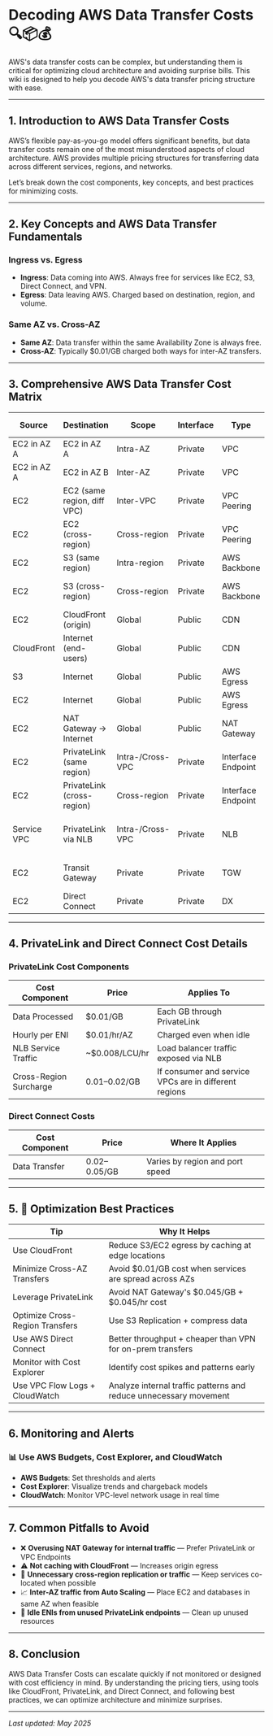 # Decoding AWS Data Transfer Costs 🔍📦💰

AWS's data transfer costs can be complex, but understanding them is critical for optimizing cloud architecture and avoiding surprise bills. This wiki is designed to help you decode AWS's data transfer pricing structure with ease.

---

## 1. Introduction to AWS Data Transfer Costs

AWS’s flexible pay-as-you-go model offers significant benefits, but data transfer costs remain one of the most misunderstood aspects of cloud architecture. AWS provides multiple pricing structures for transferring data across different services, regions, and networks.

Let’s break down the cost components, key concepts, and best practices for minimizing costs.

---

## 2. Key Concepts and AWS Data Transfer Fundamentals

### Ingress vs. Egress

- **Ingress**: Data coming into AWS. Always free for services like EC2, S3, Direct Connect, and VPN.
- **Egress**: Data leaving AWS. Charged based on destination, region, and volume.

### Same AZ vs. Cross-AZ

- **Same AZ**: Data transfer within the same Availability Zone is always free.
- **Cross-AZ**: Typically $0.01/GB charged both ways for inter-AZ transfers.

---

## 3. Comprehensive AWS Data Transfer Cost Matrix

| Source           | Destination           | Scope             | Interface        | Type           | Cost (USD/GB)   | Hourly Cost  | Notes                                             |
|------------------|------------------------|--------------------|-------------------|----------------|------------------|--------------|---------------------------------------------------|
| EC2 in AZ A      | EC2 in AZ A            | Intra-AZ           | Private           | VPC            | Free             | -            | Always free for same AZ                          |
| EC2 in AZ A      | EC2 in AZ B            | Inter-AZ           | Private           | VPC            | $0.01            | -            | Charged for both directions                      |
| EC2              | EC2 (same region, diff VPC) | Inter-VPC    | Private           | VPC Peering    | $0.01            | -            | No NAT cost, per-GB charge                       |
| EC2              | EC2 (cross-region)     | Cross-region       | Private           | VPC Peering    | $0.01–$0.02      | -            | Region-pair dependent                            |
| EC2              | S3 (same region)       | Intra-region       | Private           | AWS Backbone   | Free             | -            | Includes Lambda to S3                            |
| EC2              | S3 (cross-region)      | Cross-region       | Private           | AWS Backbone   | $0.02–$0.09      | -            | Depends on source/destination regions            |
| EC2              | CloudFront (origin)    | Global             | Public            | CDN            | Free             | -            | Egress to CloudFront is free                     |
| CloudFront       | Internet (end-users)   | Global             | Public            | CDN            | $0.085–$0.15     | -            | Region- and tier-dependent CDN pricing           |
| S3               | Internet               | Global             | Public            | AWS Egress     | $0.05–$0.15      | -            | Tiered pricing, region-dependent                 |
| EC2              | Internet               | Global             | Public            | AWS Egress     | $0.09            | -            | Standard egress pricing from EC2                 |
| EC2              | NAT Gateway → Internet | Global             | Public            | NAT Gateway    | $0.045/GB        | $0.045/hr    | Applies for traffic from private subnets         |
| EC2              | PrivateLink (same region) | Intra-/Cross-VPC | Private        | Interface Endpoint | $0.01         | $0.01/hr     | Charged per GB + per ENI/hr per AZ               |
| EC2              | PrivateLink (cross-region) | Cross-region    | Private           | Interface Endpoint | $0.01–$0.02 | $0.01/hr     | Additional cross-region surcharge may apply      |
| Service VPC      | PrivateLink via NLB    | Intra-/Cross-VPC   | Private           | NLB            | -                | ~$0.008/LCU/hr | For NLB processing exposed via PrivateLink       |
| EC2              | Transit Gateway        | Private            | Private           | TGW            | $0.02            | -            | Additional per VPC attachment charges            |
| EC2              | Direct Connect         | Private            | Private           | DX             | $0.02–$0.05      | -            | More cost-effective than VPN                     |

---

## 4. PrivateLink and Direct Connect Cost Details

### PrivateLink Cost Components

| Cost Component        | Price         | Applies To                                   |
|------------------------|---------------|----------------------------------------------|
| Data Processed         | $0.01/GB      | Each GB through PrivateLink                  |
| Hourly per ENI         | $0.01/hr/AZ   | Charged even when idle                       |
| NLB Service Traffic    | ~$0.008/LCU/hr| Load balancer traffic exposed via NLB        |
| Cross-Region Surcharge | $0.01–$0.02/GB| If consumer and service VPCs are in different regions |

### Direct Connect Costs

| Cost Component | Price           | Where It Applies                              |
|----------------|------------------|-----------------------------------------------|
| Data Transfer  | $0.02–$0.05/GB   | Varies by region and port speed               |

---

## 5. 🧠 Optimization Best Practices

| Tip                          | Why It Helps                                                   |
|------------------------------|-----------------------------------------------------------------|
| Use CloudFront               | Reduce S3/EC2 egress by caching at edge locations              |
| Minimize Cross-AZ Transfers  | Avoid $0.01/GB cost when services are spread across AZs        |
| Leverage PrivateLink         | Avoid NAT Gateway's $0.045/GB + $0.045/hr cost                 |
| Optimize Cross-Region Transfers | Use S3 Replication + compress data                          |
| Use AWS Direct Connect       | Better throughput + cheaper than VPN for on-prem transfers     |
| Monitor with Cost Explorer   | Identify cost spikes and patterns early                        |
| Use VPC Flow Logs + CloudWatch | Analyze internal traffic patterns and reduce unnecessary movement |

---

## 6. Monitoring and Alerts

### 📊 Use AWS Budgets, Cost Explorer, and CloudWatch

- **AWS Budgets**: Set thresholds and alerts
- **Cost Explorer**: Visualize trends and chargeback models
- **CloudWatch**: Monitor VPC-level network usage in real time

---

## 7. Common Pitfalls to Avoid

- ❌ **Overusing NAT Gateway for internal traffic** — Prefer PrivateLink or VPC Endpoints
- ⚠️ **Not caching with CloudFront** — Increases origin egress
- 🔁 **Unnecessary cross-region replication or traffic** — Keep services co-located when possible
- 📈 **Inter-AZ traffic from Auto Scaling** — Place EC2 and databases in same AZ when feasible
- 💸 **Idle ENIs from unused PrivateLink endpoints** — Clean up unused resources

---

## 8. Conclusion

AWS Data Transfer Costs can escalate quickly if not monitored or designed with cost efficiency in mind. By understanding the pricing tiers, using tools like CloudFront, PrivateLink, and Direct Connect, and following best practices, we can optimize architecture and minimize surprises.

---

_Last updated: May 2025_
